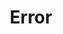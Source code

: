 ---
title: 'Error'
slug: '/backend/spring/error'
excerpt: 'error를 해결하는 방법에 대해 알려드립니다.'
sidebar_position: 1
---